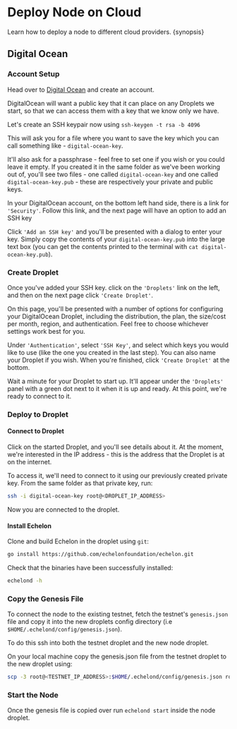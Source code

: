 <!--
order: 3
-->

# Deploy Node on Cloud

Learn how to deploy a node to different cloud providers. {synopsis}

## Digital Ocean

### Account Setup

Head over to [Digital Ocean](https://www.digitalocean.com/) and create an account.

DigitalOcean will want a public key that it can place on any Droplets we start, so that we can access them with a key that we know only we have.

Let's create an SSH keypair now using `ssh-keygen -t rsa -b 4096`

This will ask you for a file where you want to save the key which you can call something like - `digital-ocean-key`.

It'll also ask for a passphrase - feel free to set one if you wish or you could leave it empty. If you created it in the same folder as we've been working out of, you'll see two files - one called `digital-ocean-key` and one called `digital-ocean-key.pub` - these are respectively your private and public keys.

In your DigitalOcean account, on the bottom left hand side, there is a link for `'Security'`. Follow this link, and the next page will have an option to add an SSH key

Click `'Add an SSH key'` and you'll be presented with a dialog to enter your key. Simply copy the contents of your `digital-ocean-key.pub` into the large text box (you can get the contents printed to the terminal with `cat digital-ocean-key.pub`).

### Create Droplet

Once you've added your SSH key. click on the `'Droplets'` link on the left, and then on the next page click `'Create Droplet'`.

On this page, you'll be presented with a number of options for configuring your DigitalOcean Droplet, including the distribution, the plan, the size/cost per month, region, and authentication. Feel free to choose whichever settings work best for you.

Under `'Authentication'`, select `'SSH Key'`, and select which keys you would like to use (like the one you created in the last step). You can also name your Droplet if you wish. When you're finished, click `'Create Droplet'` at the bottom.

Wait a minute for your Droplet to start up. It'll appear under the `'Droplets'` panel with a green dot next to it when it is up and ready. At this point, we're ready to connect to it.

### Deploy to Droplet

#### Connect to Droplet

Click on the started Droplet, and you'll see details about it. At the moment, we're interested in the IP address - this is the address that the Droplet is at on the internet.

To access it, we'll need to connect to it using our previously created private key. From the same folder as that private key, run:

```bash
ssh -i digital-ocean-key root@<DROPLET_IP_ADDRESS>
```

Now you are connected to the droplet.

#### Install Echelon

Clone and build Echelon in the droplet using `git`:

```bash
go install https://github.com/echelonfoundation/echelon.git
```

Check that the binaries have been successfully installed:

```bash
echelond -h
```

### Copy the Genesis File

To connect the node to the existing testnet, fetch the testnet's `genesis.json` file and copy it into the new droplets config directory (i.e `$HOME/.echelond/config/genesis.json`).

To do this ssh into both the testnet droplet and the new node droplet.

On your local machine copy the genesis.json file from the testnet droplet to the new droplet using:

```bash
scp -3 root@<TESTNET_IP_ADDRESS>:$HOME/.echelond/config/genesis.json root@<NODE_IP_ADDRESS>:$HOME/.echelond/config/genesis.json
```

### Start the Node

Once the genesis file is copied over run `echelond start` inside the node droplet.

